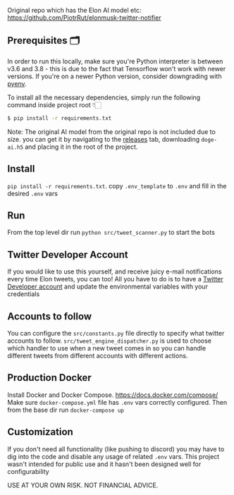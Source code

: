 Original repo which has the Elon AI model etc: https://github.com/PiotrRut/elonmusk-twitter-notifier

## Prerequisites 🗂

In order to run this locally, make sure you're Python interpreter is between v3.6 and 3.8 - 
this is due to the fact that Tensorflow won't work with newer versions. If you're on a newer
Python version, consider downgrading with [pyenv](https://github.com/pyenv/pyenv).

To install all the necessary dependencies, simply run the following command inside project root 👇🏻

```bash
$ pip install -r requirements.txt
```

Note:
The original AI model from the original repo is not included due to size. 
you can get it by navigating to the [releases](https://github.com/PiotrRut/elonmusk-twitter-notifier/releases) tab, downloading `doge-ai.h5` and placing it in the root
of the project.

## Install ##

`pip install -r requirements.txt`.
copy `.env_template` to `.env` and fill in the desired `.env` vars

## Run ##

From the top level dir run `python src/tweet_scanner.py` to start the bots

## Twitter Developer Account

If you would like to use this yourself, and receive juicy e-mail notifications every time
Elon tweets, you can too! All you have to do is to have a [Twitter Developer account](https://developer.twitter.com/en) and update the environmental variables with your credentials

## Accounts to follow

You can configure the `src/constants.py` file directly to specify what twitter accounts to follow. `src/tweet_engine_dispatcher.py` is used to choose which handler to use when a new tweet comes in so you can handle different tweets from different accounts with different actions.

## Production Docker ##

Install Docker and Docker Compose. https://docs.docker.com/compose/
Make sure `docker-compose.yml` file has `.env` vars correctly configured.
Then from the base dir run `docker-compose up`

## Customization ##

If you don't need all functionality (like pushing to discord) you may have to dig into the code and disable any usage of related `.env` vars. This project wasn't intended for public use and it hasn't been designed well for configurability 


USE AT YOUR OWN RISK. NOT FINANCIAL ADVICE.
